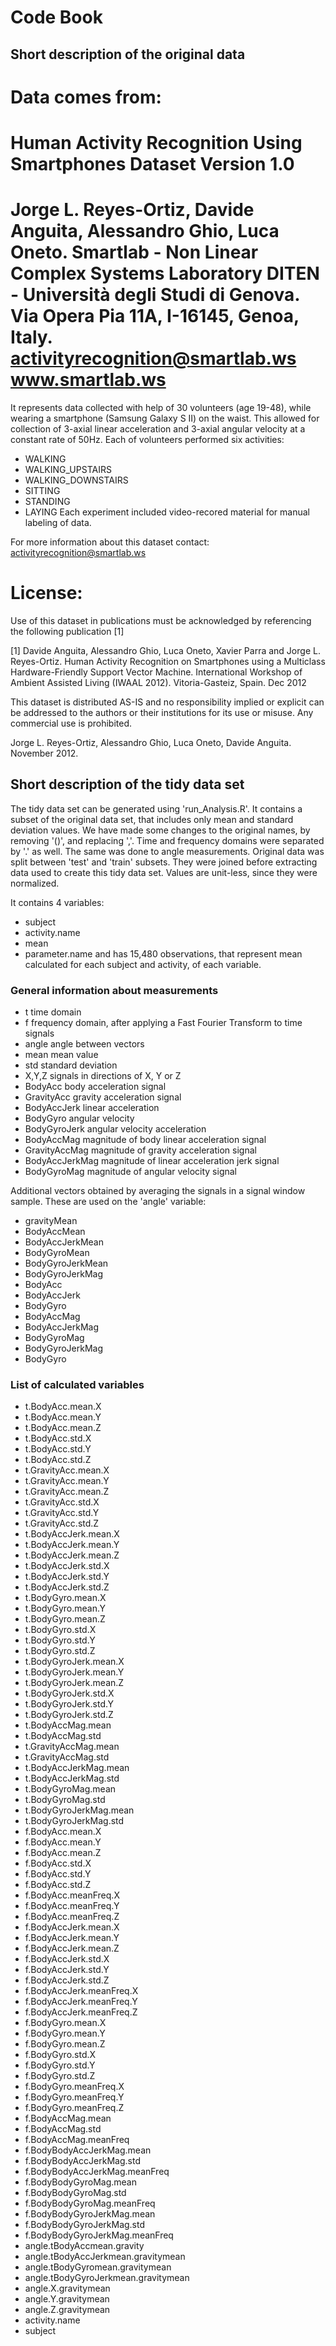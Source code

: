 # Code Book

## Short description of the original data

Data comes from:
==================================================================
Human Activity Recognition Using Smartphones Dataset
Version 1.0
==================================================================
Jorge L. Reyes-Ortiz, Davide Anguita, Alessandro Ghio, Luca Oneto.
Smartlab - Non Linear Complex Systems Laboratory
DITEN - Università degli Studi di Genova.
Via Opera Pia 11A, I-16145, Genoa, Italy.
activityrecognition@smartlab.ws
www.smartlab.ws
==================================================================

It represents data collected with help of 30 volunteers (age 19-48), while 
wearing a smartphone (Samsung Galaxy S II) on the waist. This allowed for collection of
3-axial linear acceleration and 3-axial angular velocity at a constant rate of 50Hz.
Each of volunteers  performed six activities:
* WALKING
* WALKING_UPSTAIRS
* WALKING_DOWNSTAIRS 
* SITTING
* STANDING
* LAYING
Each experiment included video-recored material for manual labeling of data.

For more information about this dataset contact: activityrecognition@smartlab.ws

License:
========
Use of this dataset in publications must be acknowledged by referencing the following publication [1]

[1] Davide Anguita, Alessandro Ghio, Luca Oneto, Xavier Parra and Jorge L. Reyes-Ortiz. Human Activity Recognition on Smartphones using a Multiclass Hardware-Friendly Support Vector Machine. International Workshop of Ambient Assisted Living (IWAAL 2012). Vitoria-Gasteiz, Spain. Dec 2012

This dataset is distributed AS-IS and no responsibility implied or explicit can be addressed to the authors or their institutions for its use or misuse. Any commercial use is prohibited.

Jorge L. Reyes-Ortiz, Alessandro Ghio, Luca Oneto, Davide Anguita. November 2012.

## Short description of the tidy data set

The tidy data set can be generated using 'run_Analysis.R'. It contains a subset of the original data set, that includes
only mean and standard deviation values. We have made some changes to the original names, by removing '()', and replacing ','. 
Time and frequency domains were separated by '.' as well. The same was done to angle measurements.
Original data was split between 'test' and 'train' subsets. They were joined before extracting data used to create this tidy data set.
Values are unit-less, since they were normalized.


It contains 4 variables:
* subject
* activity.name
* mean
* parameter.name 
and has 15,480 observations, that represent mean calculated for each subject and activity, of each variable.

### General information about measurements
* t 
time domain
* f
 frequency domain, after applying a Fast Fourier Transform to time signals
* angle
 angle between vectors
* mean
 mean value
* std
 standard deviation
* X,Y,Z
 signals in directions of X, Y or Z
* BodyAcc
 body acceleration signal
* GravityAcc
 gravity acceleration signal
* BodyAccJerk
 linear acceleration
* BodyGyro
 angular velocity
* BodyGyroJerk
 angular velocity acceleration 
* BodyAccMag
 magnitude of body linear acceleration signal
* GravityAccMag
 magnitude of gravity acceleration signal
* BodyAccJerkMag
 magnitude of  linear acceleration jerk signal
* BodyGyroMag
 magnitude of angular velocity signal

Additional vectors obtained by averaging the signals in a signal window sample. These are used on the 'angle' variable:

* gravityMean
* BodyAccMean
* BodyAccJerkMean
* BodyGyroMean
* BodyGyroJerkMean
* BodyGyroJerkMag
* BodyAcc
* BodyAccJerk
* BodyGyro
* BodyAccMag
* BodyAccJerkMag
* BodyGyroMag
* BodyGyroJerkMag
* BodyGyro



### List of calculated variables

* t.BodyAcc.mean.X
* t.BodyAcc.mean.Y
* t.BodyAcc.mean.Z
* t.BodyAcc.std.X
* t.BodyAcc.std.Y
* t.BodyAcc.std.Z
* t.GravityAcc.mean.X
* t.GravityAcc.mean.Y
* t.GravityAcc.mean.Z
* t.GravityAcc.std.X
* t.GravityAcc.std.Y
* t.GravityAcc.std.Z
* t.BodyAccJerk.mean.X
* t.BodyAccJerk.mean.Y
* t.BodyAccJerk.mean.Z
* t.BodyAccJerk.std.X
* t.BodyAccJerk.std.Y
* t.BodyAccJerk.std.Z
* t.BodyGyro.mean.X
* t.BodyGyro.mean.Y
* t.BodyGyro.mean.Z
* t.BodyGyro.std.X
* t.BodyGyro.std.Y
* t.BodyGyro.std.Z
* t.BodyGyroJerk.mean.X
* t.BodyGyroJerk.mean.Y
* t.BodyGyroJerk.mean.Z
* t.BodyGyroJerk.std.X
* t.BodyGyroJerk.std.Y
* t.BodyGyroJerk.std.Z
* t.BodyAccMag.mean
* t.BodyAccMag.std
* t.GravityAccMag.mean
* t.GravityAccMag.std
* t.BodyAccJerkMag.mean
* t.BodyAccJerkMag.std
* t.BodyGyroMag.mean
* t.BodyGyroMag.std
* t.BodyGyroJerkMag.mean
* t.BodyGyroJerkMag.std
* f.BodyAcc.mean.X
* f.BodyAcc.mean.Y
* f.BodyAcc.mean.Z
* f.BodyAcc.std.X
* f.BodyAcc.std.Y
* f.BodyAcc.std.Z
* f.BodyAcc.meanFreq.X
* f.BodyAcc.meanFreq.Y
* f.BodyAcc.meanFreq.Z
* f.BodyAccJerk.mean.X
* f.BodyAccJerk.mean.Y
* f.BodyAccJerk.mean.Z
* f.BodyAccJerk.std.X
* f.BodyAccJerk.std.Y
* f.BodyAccJerk.std.Z
* f.BodyAccJerk.meanFreq.X
* f.BodyAccJerk.meanFreq.Y
* f.BodyAccJerk.meanFreq.Z
* f.BodyGyro.mean.X
* f.BodyGyro.mean.Y
* f.BodyGyro.mean.Z
* f.BodyGyro.std.X
* f.BodyGyro.std.Y
* f.BodyGyro.std.Z
* f.BodyGyro.meanFreq.X
* f.BodyGyro.meanFreq.Y
* f.BodyGyro.meanFreq.Z
* f.BodyAccMag.mean
* f.BodyAccMag.std
* f.BodyAccMag.meanFreq
* f.BodyBodyAccJerkMag.mean
* f.BodyBodyAccJerkMag.std
* f.BodyBodyAccJerkMag.meanFreq
* f.BodyBodyGyroMag.mean
* f.BodyBodyGyroMag.std
* f.BodyBodyGyroMag.meanFreq
* f.BodyBodyGyroJerkMag.mean
* f.BodyBodyGyroJerkMag.std
* f.BodyBodyGyroJerkMag.meanFreq
* angle.tBodyAccmean.gravity
* angle.tBodyAccJerkmean.gravitymean
* angle.tBodyGyromean.gravitymean
* angle.tBodyGyroJerkmean.gravitymean
* angle.X.gravitymean
* angle.Y.gravitymean
* angle.Z.gravitymean
* activity.name
* subject
